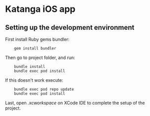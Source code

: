 # Katanga iOS app

## Setting up the development environment
First install Ruby gems bundler:

```shell
	gem install bundler
```

Then go to project folder, and run:

```shell
	bundle install
	bundle exec pod install
```
If this doesn't work execute:

```shell
	bundle exec pod repo update
	bundle exec pod install
```
Last, open *.xcworkspace* on XCode IDE to complete the setup of the project.

